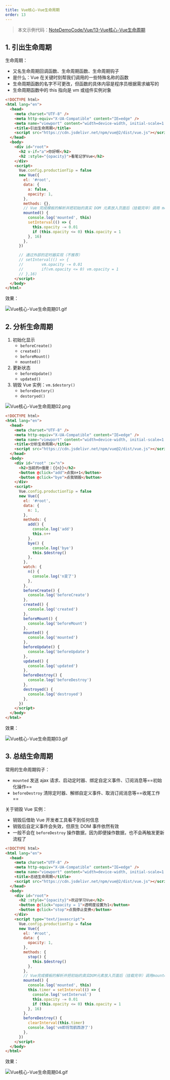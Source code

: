 ```yaml
---
title: Vue核心-Vue生命周期
order: 13
---
```


> 本文示例代码：[NoteDemoCode/Vue/13-Vue核心-Vue生命周期](https://github.com/zhf521/NoteDemoCode/tree/main/Vue/13-Vue核心-Vue生命周期)

## 1. 引出生命周期

生命周期：
+ 又名生命周期回调函数、生命周期函数、生命周期钩子  
+ 是什么：Vue 在关键时刻帮我们调用的一些特殊名称的函数  
+ 生命周期函数的名字不可更改，但函数的具体内容是程序员根据需求编写的  
+ 生命周期函数中的 this 指向是 vm 或组件实例对象

```html
<!DOCTYPE html>
<html lang="en">
  <head>
    <meta charset="UTF-8" />
    <meta http-equiv="X-UA-Compatible" content="IE=edge" />
    <meta name="viewport" content="width=device-width, initial-scale=1.0" />
    <title>引出生命周期</title>
    <script src="https://cdn.jsdelivr.net/npm/vue@2/dist/vue.js"></script>
  </head>
  <body>
    <div id="root">
      <h2 v-if="a">你好啊</h2>
      <h2 :style="{opacity}">看笔记学Vue</h2>
    </div>
    <script>
      Vue.config.productionTip = false
      new Vue({
        el: '#root',
        data: {
          a: false,
          opacity: 1,
        },
        methods: {},
        // Vue 完成模板的解析并把初始的真实 DOM 元素放入页面后（挂载完毕）调用 mounted
        mounted() {
          console.log('mounted', this)
          setInterval(() => {
            this.opacity -= 0.01
            if (this.opacity <= 0) this.opacity = 1
          }, 16)
        },
      })

      // 通过外部的定时器实现（不推荐）
      // setInterval(() => {
      // 		vm.opacity -= 0.01
      // 		if(vm.opacity <= 0) vm.opacity = 1
      // },16)
    </script>
  </body>
</html>
```

效果：

![Vue核心-Vue生命周期01.gif](https://zhf-picture.oss-cn-qingdao.aliyuncs.com/my-img/Vue核心-Vue生命周期01.gif)

## 2. 分析生命周期

1. 初始化显示
	+ `beforeCreate()`
	+ `created()`
	+ `beforeMount()`
	+ `mounted()`
2. 更新状态
	+ `beforeUpdate()`
	+ `updated()`
3. 销毁 Vue 实例：`vm.$destory()`
	+ `beforeDestory()`
	+ `destoryed()`

![Vue核心-Vue生命周期02.png](https://zhf-picture.oss-cn-qingdao.aliyuncs.com/my-img/Vue核心-Vue生命周期02.png)

```html
<!DOCTYPE html>
<html lang="en">
  <head>
    <meta charset="UTF-8" />
    <meta http-equiv="X-UA-Compatible" content="IE=edge" />
    <meta name="viewport" content="width=device-width, initial-scale=1.0" />
    <title>分析生命周期</title>
    <script src="https://cdn.jsdelivr.net/npm/vue@2/dist/vue.js"></script>
  </head>
  <body>
    <div id="root" :x="n">
      <h2>当前的n值是：{{n}}</h2>
      <button @click="add">点我n+1</button>
      <button @click="bye">点我销毁</button>
    </div>
    <script>
      Vue.config.productionTip = false
      new Vue({
        el: '#root',
        data: {
          n: 1,
        },
        methods: {
          add() {
            console.log('add')
            this.n++
          },
          bye() {
            console.log('bye')
            this.$destroy()
          },
        },
        watch: {
          n() {
            console.log('n变了')
          },
        },
        beforeCreate() {
          console.log('beforeCreate')
        },
        created() {
          console.log('created')
        },
        beforeMount() {
          console.log('beforeMount')
        },
        mounted() {
          console.log('mounted')
        },
        beforeUpdate() {
          console.log('beforeUpdate')
        },
        updated() {
          console.log('updated')
        },
        beforeDestroy() {
          console.log('beforeDestroy')
        },
        destroyed() {
          console.log('destroyed')
        },
      })
    </script>
  </body>
</html>
```

效果：

![Vue核心-Vue生命周期03.gif](https://zhf-picture.oss-cn-qingdao.aliyuncs.com/my-img/Vue核心-Vue生命周期03.gif)

## 3. 总结生命周期

常用的生命周期钩子：
+ `mounted` 发送 ajax 请求、启动定时器、绑定自定义事件、订阅消息等==初始化操作== 
+ `beforeDestroy` 清除定时器、解绑自定义事件、取消订阅消息等==收尾工作==

关于销毁 Vue 实例：
+ 销毁后借助 Vue 开发者工具看不到任何信息  
+ 销毁后自定义事件会失效，但原生 DOM 事件依然有效  
+ 一般不会在 `beforeDestroy` 操作数据，因为即便操作数据，也不会再触发更新流程了

```html
<!DOCTYPE html>
<html lang="en">
  <head>
    <meta charset="UTF-8" />
    <meta http-equiv="X-UA-Compatible" content="IE=edge" />
    <meta name="viewport" content="width=device-width, initial-scale=1.0" />
    <title>总结生命周期</title>
    <script src="https://cdn.jsdelivr.net/npm/vue@2/dist/vue.js"></script>
  </head>
  <body>
    <div id="root">
      <h2 :style="{opacity}">欢迎学习Vue</h2>
      <button @click="opacity = 1">透明度设置为1</button>
      <button @click="stop">点我停止变换</button>
    </div>
    <script type="text/javascript">
      Vue.config.productionTip = false
      new Vue({
        el: '#root',
        data: {
          opacity: 1,
        },
        methods: {
          stop() {
            this.$destroy()
          },
        },
        // Vue完成模板的解析并把初始的真实DOM元素放入页面后（挂载完毕）调用mounted
        mounted() {
          console.log('mounted', this)
          this.timer = setInterval(() => {
            console.log('setInterval')
            this.opacity -= 0.01
            if (this.opacity <= 0) this.opacity = 1
          }, 16)
        },
        beforeDestroy() {
          clearInterval(this.timer)
          console.log('vm即将驾鹤西游了')
        },
      })
    </script>
  </body>
</html>
```

效果：

![Vue核心-Vue生命周期04.gif](https://zhf-picture.oss-cn-qingdao.aliyuncs.com/my-img/Vue核心-Vue生命周期04.gif)
